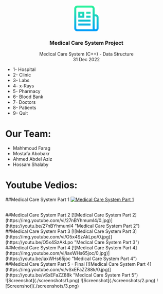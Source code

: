 
 <!-- PROJECT LOGO -->
<br />
<div align="center">
  <a href="https://github.com/mahmoud4it/medical_care_system">
    <img src="screenshots/logo.png" alt="Logo" width="80" height="80">
  </a>

  <h3 align="center">Medical Care System Project</h3>

  <p align="center">
    Medical Care System (C++) - Data Structure
    <br />
     31 Dec 2022
  </p>
</div>

* 1- Hospital
* 2- Clinic
* 3- Labs
* 4- x-Rays
* 5- Pharmacy
* 6- Blood Bank
* 7- Doctors
* 8- Patients
* 9- Quit

# Our Team:
* Mahhmoud Farag
* Mostafa Abobakr
* Ahmed Abdel Aziz
* Hossam Shalaby


# Youtube Vedios:
##Medical Care System Part 1
[![Medical Care System Part 1](https://img.youtube.com/vi/ebogGN9hTks/0.jpg)](https://youtu.be/ebogGN9hTks "Medical Care System Part 1")

<br />
##Medical Care System Part 2
[![Medical Care System Part 2](https://img.youtube.com/vi/27nBYhmuml4/0.jpg)](https://youtu.be/27nBYhmuml4 "Medical Care System Part 2")

<br />
##Medical Care System Part 3
[![Medical Care System Part 3](https://img.youtube.com/vi/O5x4SzAkLpo/0.jpg)](https://youtu.be/O5x4SzAkLpo "Medical Care System Part 3")

<br />
##Medical Care System Part 4
[![Medical Care System Part 4](https://img.youtube.com/vi/iaxWHs65joc/0.jpg)](https://youtu.be/iaxWHs65joc "Medical Care System Part 4")

<br />
##Medical Care System Part 5 - Final
[![Medical Care System Part 4](https://img.youtube.com/vi/vSxEFaZZ88k/0.jpg)](https://youtu.be/vSxEFaZZ88k "Medical Care System Part 5")

<br />
![Screenshot](./screenshots/1.png)
![Screenshot](./screenshots/2.png)
![Screenshot](./screenshots/3.png)



